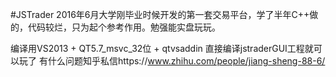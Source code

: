 #JSTrader
2016年6月大学刚毕业时候开发的第一套交易平台，学了半年C++做的，代码较烂，只为起个参考作用。勉强能实盘玩玩。 

编译用VS2013 + QT5.7_msvc_32位 + qtvsaddin 直接编译jstraderGUI工程就可以玩了 有什么问题知乎私信https://www.zhihu.com/people/jiang-sheng-88-6/
